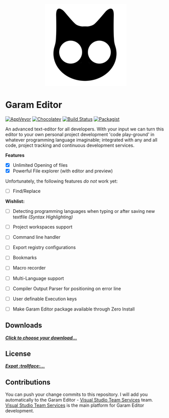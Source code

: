 <p align="center">
  <img src="https://raw.githubusercontent.com/Gochojr/blogsite/gh-pages/images/256x256.png" alt="Garam-cat" />
</p>

# Garam Editor

[![AppVeyor](https://img.shields.io/appveyor/ci/gruntjs/grunt.svg)](https://ci.appveyor.com/project/josephgodwin/garam-editor)
[![Chocolatey](https://img.shields.io/chocolatey/v/git.svg)](https://chocolatey.org/packages/Garam-Editor/1.0.0.3)
[![Build Status](https://travis-ci.org/Gochojr/Garam-Editor.svg?branch=master)](https://travis-ci.org/Gochojr/Garam-Editor)
[![Packagist](https://img.shields.io/packagist/l/doctrine/orm.svg)](https://raw.githubusercontent.com/Gochojr/Garam-Editor/master/LICENSE)


An advanced text-editor for all developers. With your input we can turn this editor to your own personal project development 'code play-ground' in whatever programming language imaginable; integrated with any and all code, project tracking and continuous development services.

**Features**

* [x] Unlimited Opening of files
* [x] Powerful File explorer (with editor and preview)

Unfortunately, the following features *do not* work yet:

* [ ] Find/Replace

**Wishlist:**

* [ ] Detecting programming languages when typing or after saving new textfile *(Syntax Highlighting)*
* [ ] Project workspaces support
* [ ] Command line handler 
* [ ] Export registry configurations
* [ ] Bookmarks
* [ ] Macro recorder
* [ ] Multi-Language support
* [ ] Compiler Output Parser for positioning on error line
* [ ] User definable Execution keys
* [ ] Make Garam Editor package available through Zero Install


## Downloads

[**_Click to choose your download..._**](https://github.com/Gochojr/Garam-Editor/blob/builds/README.md)

## License

[**_Expat :trollface:..._**](https://github.com/Gochojr/Garam-Editor/blob/master/Licenses/MitLicense.vb)

## Contributions 

You can push your change commits to this repository. I will add you automatically to the Garam Editor - [Visual Studio Team Services](https://www.visualstudio.com/en-us/products/visual-studio-team-services-vs.aspx) team.
[Visual Studio Team Services](https://www.visualstudio.com/en-us/products/visual-studio-team-services-vs.aspx) is the main platform for Garam Editor development.
